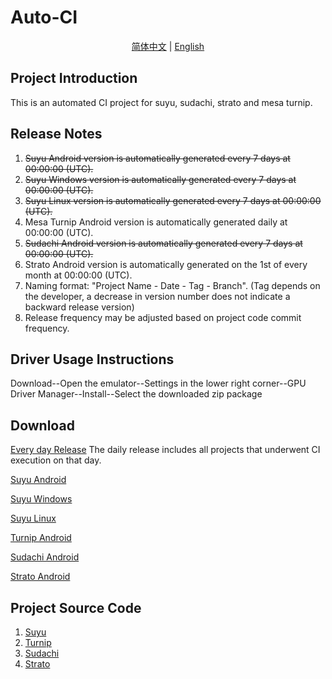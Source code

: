 # Auto-CI

<p align="center">
<a href="./README_CN.md">简体中文</a> | <a href="./README.md">English</a>
</p>

## Project Introduction

This is an automated CI project for suyu, sudachi, strato and mesa turnip.

## Release Notes

1. ~~Suyu Android version is automatically generated every 7 days at 00:00:00 (UTC).~~
2. ~~Suyu Windows version is automatically generated every 7 days at 00:00:00 (UTC).~~
3. ~~Suyu Linux version is automatically generated every 7 days at 00:00:00 (UTC).~~
4. Mesa Turnip Android version is automatically generated daily at 00:00:00 (UTC).
5. ~~Sudachi Android version is automatically generated every 7 days at 00:00:00 (UTC).~~
6. Strato Android version is automatically generated on the 1st of every month at 00:00:00 (UTC).
7. Naming format: "Project Name - Date - Tag - Branch". (Tag depends on the developer, a decrease in version number does not indicate a backward release version)
8. Release frequency may be adjusted based on project code commit frequency.

## Driver Usage Instructions

Download--Open the emulator--Settings in the lower right corner--GPU Driver Manager--Install--Select the downloaded zip package

## Download

[Every day Release](https://github.com/ImpXada/Auto-CI/releases)
The daily release includes all projects that underwent CI execution on that day.

[Suyu Android](https://github.com/ImpXada/Auto-CI/releases/tag/suyu-android)

[Suyu Windows](https://github.com/ImpXada/Auto-CI/releases/tag/suyu-windows)

[Suyu Linux](https://github.com/ImpXada/Auto-CI/releases/tag/suyu-linux)

[Turnip Android](https://github.com/ImpXada/Auto-CI/releases/tag/mesa-turnip-android)

[Sudachi Android](https://github.com/ImpXada/Auto-CI/releases/tag/sudachi-android)

[Strato Android](https://github.com/ImpXada/Auto-CI/releases/tag/strato-android)

## Project Source Code

1. [Suyu](https://git.suyu.dev/suyu/suyu)
2. [Turnip](https://gitlab.freedesktop.org/mesa/mesa)
3. [Sudachi](https://github.com/sudachi-emu/sudachi)
4. [Strato](https://github.com/strato-emu/strato)